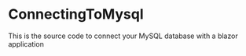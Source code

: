 # ConnectingToMysql
This is the source code to connect your MySQL database with a blazor application
